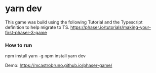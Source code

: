 yarn dev
=======
This game was build using the following Tutorial and the Typescript definition to help migrate to TS.
https://phaser.io/tutorials/making-your-first-phaser-3-game




### How to run
npm install yarn -g
npm install
yarn dev


Demo:
https://mcastrobruno.github.io/phaser-game/

